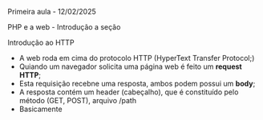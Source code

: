 Primeira aula - 12/02/2025

PHP e a web - Introdução a seção 

Introdução ao HTTP 

- A web roda em cima do protocolo HTTP (HyperText Transfer Protocol;)
- Quiando um navegador solicita uma página web é feito um **request HTTP**;
- Esta requisição recebne uma resposta, ambos podem possui um **body**;
- A resposta contém um header (cabeçalho), que é constituído pelo método (GET, POST), arquivo /path
- Basicamente 